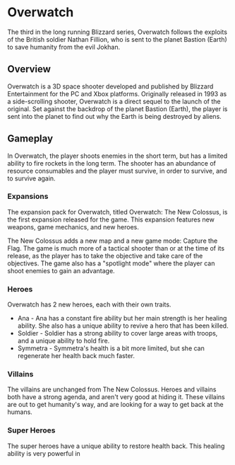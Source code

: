 # Overwatch

The third in the long running Blizzard series, Overwatch follows the exploits of the British soldier Nathan Fillion, who is sent to the planet Bastion (Earth) to save humanity from the evil Jokhan.

## Overview

Overwatch is a 3D space shooter developed and published by Blizzard Entertainment for the PC and Xbox platforms. Originally released in 1993 as a side-scrolling shooter, Overwatch is a direct sequel to the launch of the original. Set against the backdrop of the planet Bastion (Earth), the player is sent into the planet to find out why the Earth is being destroyed by aliens.

## Gameplay

In Overwatch, the player shoots enemies in the short term, but has a limited ability to fire rockets in the long term. The shooter has an abundance of resource consumables and the player must survive, in order to survive, and to survive again.

### Expansions

The expansion pack for Overwatch, titled Overwatch: The New Colossus, is the first expansion released for the game. This expansion features new weapons, game mechanics, and new heroes.

The New Colossus adds a new map and a new game mode: Capture the Flag. The game is much more of a tactical shooter than or at the time of its release, as the player has to take the objective and take care of the objectives. The game also has a "spotlight mode" where the player can shoot enemies to gain an advantage.

### Heroes

Overwatch has 2 new heroes, each with their own traits.

*   Ana - Ana has a constant fire ability but her main strength is her healing ability. She also has a unique ability to revive a hero that has been killed.
*   Soldier - Soldier has a strong ability to cover large areas with troops, and a unique ability to hold fire.
*    Symmetra - Symmetra's health is a bit more limited, but she can regenerate her health back much faster.



### Villains

The villains are unchanged from The New Colossus. Heroes and villains both have a strong agenda, and aren't very good at hiding it. These villains are out to get humanity's way, and are looking for a way to get back at the humans.

### Super Heroes

The super heroes have a unique ability to restore health back. This healing ability is very powerful in